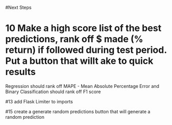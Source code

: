#Next Steps

# 10 Make a high score list of the best predictions, rank off $ made (% return) if followed during test period. Put a button that willt ake to quick results
Regression should rank off MAPE - Mean Absolute Percentage Error and Binary Classification should rank off F1 score

#13 add Flask Limiter to imports

#15 create a generate random predictions button that will generate a random prediction 